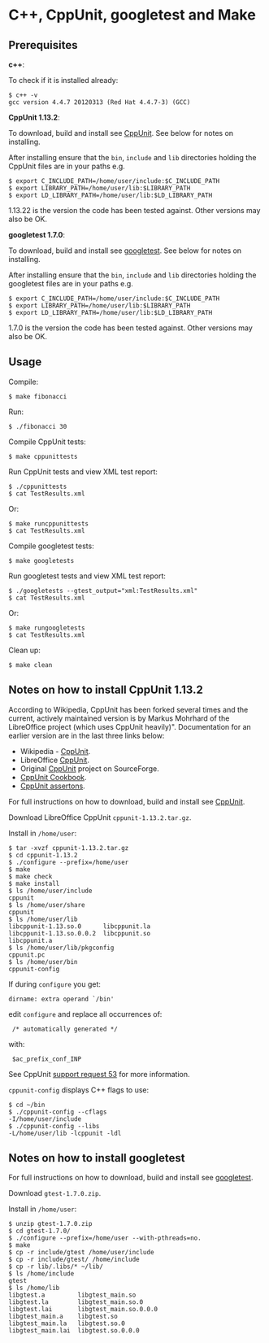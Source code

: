 
C++, CppUnit, googletest and Make
=================================

Prerequisites
-------------

**c++**:

To check if it is installed already:

    $ c++ -v
    gcc version 4.4.7 20120313 (Red Hat 4.4.7-3) (GCC) 

**CppUnit 1.13.2**:

To download, build and install see
[CppUnit](http://www.freedesktop.org/wiki/Software/cppunit/). See
below for notes on installing. 

After installing ensure that the `bin`, `include` and `lib`
directories holding the CppUnit files are in your paths e.g.

    $ export C_INCLUDE_PATH=/home/user/include:$C_INCLUDE_PATH
    $ export LIBRARY_PATH=/home/user/lib:$LIBRARY_PATH
    $ export LD_LIBRARY_PATH=/home/user/lib:$LD_LIBRARY_PATH

1.13.22 is the version the code has been tested against. Other
versions may also be OK.

**googletest 1.7.0**:

To download, build and install see
[googletest](https://code.google.com/p/googletest/). See
below for notes on installing. 

After installing ensure that the `bin`, `include` and `lib`
directories holding the googletest files are in your paths e.g.

    $ export C_INCLUDE_PATH=/home/user/include:$C_INCLUDE_PATH
    $ export LIBRARY_PATH=/home/user/lib:$LIBRARY_PATH
    $ export LD_LIBRARY_PATH=/home/user/lib:$LD_LIBRARY_PATH

1.7.0 is the version the code has been tested against. Other
versions may also be OK.

Usage
-----

Compile:

    $ make fibonacci

Run:

    $ ./fibonacci 30

Compile CppUnit tests:

    $ make cppunittests

Run CppUnit tests and view XML test report:

    $ ./cppunittests
    $ cat TestResults.xml 

Or:

    $ make runcppunittests
    $ cat TestResults.xml 

Compile googletest tests:

    $ make googletests

Run googletest tests and view XML test report:

    $ ./googletests --gtest_output="xml:TestResults.xml"
    $ cat TestResults.xml 

Or:

    $ make rungoogletests
    $ cat TestResults.xml 

Clean up:

    $ make clean

Notes on how to install CppUnit 1.13.2
--------------------------------------

According to Wikipedia, CppUnit has been forked several times and the
current, actively maintained version is by Markus Mohrhard of the
LibreOffice project (which uses CppUnit heavily)". Documentation
for an earlier version are in the last three links below:

* Wikipedia - [CppUnit](http://en.wikipedia.org/wiki/CppUnit).
* LibreOffice [CppUnit](http://www.freedesktop.org/wiki/Software/cppunit/).
* Original [CppUnit](http://sourceforge.net/apps/mediawiki/cppunit/index.php?title=Main_Page) project on SourceForge.
* [CppUnit Cookbook](http://cppunit.sourceforge.net/doc/1.11.6/cppunit_cookbook.html).
* [CppUnit assertons](http://cppunit.sourceforge.net/doc/1.11.6/group___assertions.html).

For full instructions on how to download, build and install see
[CppUnit](http://www.freedesktop.org/wiki/Software/cppunit/).

Download LibreOffice CppUnit `cppunit-1.13.2.tar.gz`.

Install in `/home/user`:

    $ tar -xvzf cppunit-1.13.2.tar.gz
    $ cd cppunit-1.13.2
    $ ./configure --prefix=/home/user
    $ make
    $ make check
    $ make install
    $ ls /home/user/include
    cppunit
    $ ls /home/user/share
    cppunit
    $ ls /home/user/lib
    libcppunit-1.13.so.0      libcppunit.la
    libcppunit-1.13.so.0.0.2  libcppunit.so
    libcppunit.a
    $ ls /home/user/lib/pkgconfig
    cppunit.pc
    $ ls /home/user/bin
    cppunit-config

If during `configure` you get:

    dirname: extra operand `/bin'

edit `configure` and replace all occurrences of:

     /* automatically generated */

with:

     $ac_prefix_conf_INP

See CppUnit [support request
53](http://sourceforge.net/p/cppunit/support-requests/53/) for more information.

`cppunit-config` displays C++ flags to use:

    $ cd ~/bin
    $ ./cppunit-config --cflags
    -I/home/user/include
    $ ./cppunit-config --libs
    -L/home/user/lib -lcppunit -ldl

Notes on how to install googletest
----------------------------------

For full instructions on how to download, build and install see
[googletest](https://code.google.com/p/googletest/).

Download `gtest-1.7.0.zip`.

Install in `/home/user`:

    $ unzip gtest-1.7.0.zip 
    $ cd gtest-1.7.0/
    $ ./configure --prefix=/home/user --with-pthreads=no.
    $ make
    $ cp -r include/gtest /home/user/include
    $ cp -r include/gtest/ /home/include
    $ cp -r lib/.libs/* ~/lib/
    $ ls /home/include
    gtest
    $ ls /home/lib
    libgtest.a         libgtest_main.so
    libgtest.la        libgtest_main.so.0
    libgtest.lai       libgtest_main.so.0.0.0
    libgtest_main.a    libgtest.so
    libgtest_main.la   libgtest.so.0
    libgtest_main.lai  libgtest.so.0.0.0

